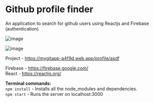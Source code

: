# Github profile finder

An application to search for github users using Reactjs and Firebase (authentication)

![image](https://user-images.githubusercontent.com/65223389/118636093-f1671c80-b7f1-11eb-9cb2-2d0246ff9e06.png)

![image](https://user-images.githubusercontent.com/65223389/118636311-2f644080-b7f2-11eb-9749-92c7dd0f9d12.png)

Project - https://mygitapp-a4f9d.web.app/profile/asdf

Firebase -  https://firebase.google.com/ <br />
React - https://reactjs.org/

**Terminal commands:** <br />
`npm install` - Installs all the node_modules and dependencies. <br />
`npm start` - Runs the server on localhost:3000 <br />
